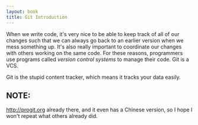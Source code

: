 ```yaml
---
layout: book
title: Git Introduction
---
```


When we write code, it's very nice to be able to keep track of all of our
changes such that we can always go back to an earlier version when we mess
something up. It's also really important to coordinate our changes with others
working on the same code. For these reasons, programmers use programs called
_version control systems_ to manage their code. Git is a VCS.

Git is the stupid content tracker, which means it tracks your data easily.


## NOTE:

<http://progit.org> already there, and it even has a Chinese version, so I hope I
won't repeat what others already did.
